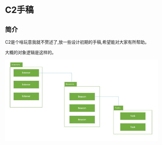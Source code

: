 # C2手稿

## 简介

C2是个啥玩意我就不赘述了,放一些设计初期的手稿,希望能对大家有所帮助。

大概的对象逻辑是这样的。

![](../../.gitbook/assets/shi-yi-tu-.jpg)

